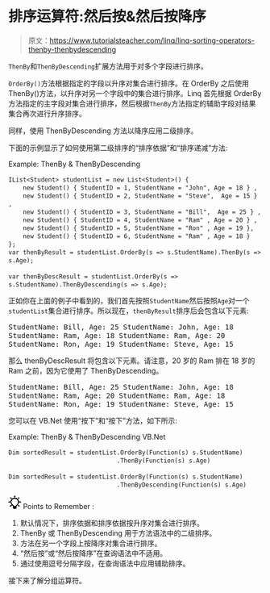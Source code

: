 # 排序运算符:然后按&然后按降序

> 原文：<https://www.tutorialsteacher.com/linq/linq-sorting-operators-thenby-thenbydescending>

`ThenBy`和`ThenByDescending`扩展方法用于对多个字段进行排序。

`OrderBy()`方法根据指定的字段以升序对集合进行排序。在 OrderBy 之后使用 ThenBy()方法，以升序对另一个字段中的集合进行排序。Linq 首先根据 OrderBy 方法指定的主字段对集合进行排序，然后根据`ThenBy`方法指定的辅助字段对结果集合再次进行升序排序。

同样，使用 ThenByDescending 方法以降序应用二级排序。

下面的示例显示了如何使用第二级排序的“排序依据”和“排序递减”方法:

Example: ThenBy & ThenByDescending

```
IList<Student> studentList = new List<Student>() { 
    new Student() { StudentID = 1, StudentName = "John", Age = 18 } ,
    new Student() { StudentID = 2, StudentName = "Steve",  Age = 15 } ,
    new Student() { StudentID = 3, StudentName = "Bill",  Age = 25 } ,
    new Student() { StudentID = 4, StudentName = "Ram" , Age = 20 } ,
    new Student() { StudentID = 5, StudentName = "Ron" , Age = 19 }, 
    new Student() { StudentID = 6, StudentName = "Ram" , Age = 18 }
};
var thenByResult = studentList.OrderBy(s => s.StudentName).ThenBy(s => s.Age);

var thenByDescResult = studentList.OrderBy(s => s.StudentName).ThenByDescending(s => s.Age);
```

正如你在上面的例子中看到的，我们首先按照`StudentName`然后按照`Age`对一个`studentList`集合进行排序。所以现在，`thenByResult`排序后会包含以下元素:

<samp>StudentName: Bill, Age: 25
StudentName: John, Age: 18
StudentName: Ram, Age: 18
StudentName: Ram, Age: 20
StudentName: Ron, Age: 19
StudentName: Steve, Age: 15</samp>

那么 thenByDescResult 将包含以下元素。请注意，20 岁的 Ram 排在 18 岁的 Ram 之前，因为它使用了 ThenByDescending。

<samp>StudentName: Bill, Age: 25
StudentName: John, Age: 18
StudentName: Ram, Age: 20
StudentName: Ram, Age: 18
StudentName: Ron, Age: 19
StudentName: Steve, Age: 15</samp>

您可以在 VB.Net 使用“按下”和“按下”方法，如下所示:

Example: ThenBy & ThenByDescending VB.Net

```
Dim sortedResult = studentList.OrderBy(Function(s) s.StudentName)
                              .ThenBy(Function(s) s.Age)

Dim sortedResult = studentList.OrderBy(Function(s) s.StudentName)
                              .ThenByDescending(Function(s) s.Age)
```

![](img/85db52f5404f0c468e1b194aa487d6a1.png)  Points to Remember :

1.  默认情况下，排序依据和排序依据按升序对集合进行排序。
2.  ThenBy 或 ThenByDescending 用于方法语法中的二级排序。
3.  方法在另一个字段上按降序对集合进行排序。
4.  “然后按”或“然后按降序”在查询语法中不适用。
5.  通过使用逗号分隔字段，在查询语法中应用辅助排序。

接下来了解分组运算符。